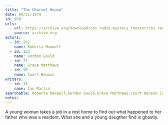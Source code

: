 ```yaml
---
title: "The Charnel House"
date: 04/11/1979
id: 970
urls: 
  - url: https://archive.org/download/cbs_radio_mystery_theater/cbs_radio_mystery_theater-0951-1000.zip/cbs_radio_mystery_theater-0951-1000%2Fcbsrmt_0970_the_charnel_house.mp3
    source: archive-org
actors:  
  - id: 202
    name: Roberta Maxwell  
  - id: 133
    name: Gordon Gould  
  - id: 71
    name: Grace Matthews  
  - id: 90
    name: Court Benson
writers:  
  - id: 38
    name: Ian Martin
searchable: Roberta Maxwell,Gordon Gould,Grace Matthews,Court Benson Ian Martin
notes:  
---
```

A young woman takes a job in a rest home to find out what happened to her father who was a resident. What she and a young daugther find is ghastly.